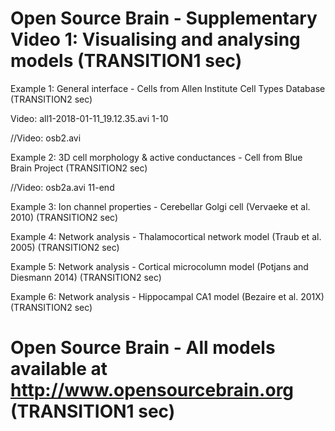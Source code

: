 # Open Source Brain - Supplementary Video 1: Visualising and analysing models (TRANSITION1 sec)


Example 1: General interface - Cells from Allen Institute Cell Types Database (TRANSITION2 sec)

Video: all1-2018-01-11_19.12.35.avi 1-10


//Video: osb2.avi


Example 2: 3D cell morphology & active conductances - Cell from Blue Brain Project (TRANSITION2 sec)

//Video: osb2a.avi 11-end


Example 3: Ion channel properties - Cerebellar Golgi cell (Vervaeke et al. 2010) (TRANSITION2 sec)

Example 4: Network analysis - Thalamocortical network model (Traub et al. 2005) (TRANSITION2 sec)

Example 5: Network analysis - Cortical microcolumn model (Potjans and Diesmann 2014) (TRANSITION2 sec)

Example 6: Network analysis - Hippocampal CA1 model (Bezaire et al. 201X) (TRANSITION2 sec)


# Open Source Brain - All models available at http://www.opensourcebrain.org (TRANSITION1 sec)
